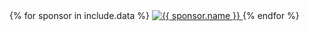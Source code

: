 <div class="member-list">
  <div>
  {% for sponsor in include.data %}
    <a class="member-logo" href="{{ sponsor.url }}" rel="sponsored">
      <img src="{{ sponsor.image }}" alt="{{ sponsor.name }}" />
    </a>
  {% endfor %}
  </div>
</div>
